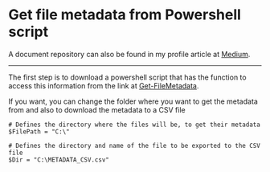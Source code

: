 # Get file metadata from Powershell script

A document repository can also be found in my profile article at [Medium](https://guimatheus92.medium.com/get-file-metadata-from-powershell-script-1676c5633394 "Medium").

------------

The first step is to download a powershell script that has the function to access this information from the link at [Get-FileMetadata](https://www.powershellgallery.com/packages/VcRedist/1.3.7.60/Content/Private%5CGet-FileMetadata.ps1 "Get-FileMetadata").

If you want, you can change the folder where you want to get the metadata from and also to download the metadata to a CSV file
```shell
# Defines the directory where the files will be, to get their metadata
$FilePath = "C:\"

# Defines the directory and name of the file to be exported to the CSV file
$Dir = "C:\METADATA_CSV.csv"
```
